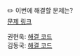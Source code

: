 ✏️ 이번에 해결할 문제는? <br>
[문제 링크](https://leetcode.com/problems/design-circular-queue/)

권현욱: [해결 코드](https://github.com/woogie01/Algorithm-Hub/blob/main/LeetCode/Medium/0622-design-circular-queue/0622-design-circular-queue.java) <br>
김동국: [해결 코드](https://github.com/catomat0/algorithm/blob/main/LeetCode/Medium/0622-design-circular-queue/0622-design-circular-queue.java) <br>
